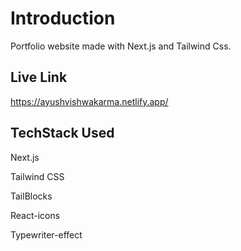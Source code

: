 # Introduction 
Portfolio website made with Next.js and Tailwind Css.

## Live Link
https://ayushvishwakarma.netlify.app/

## TechStack Used 
  Next.js
  
  Tailwind CSS
  
  TailBlocks
  
  React-icons
  
  Typewriter-effect
